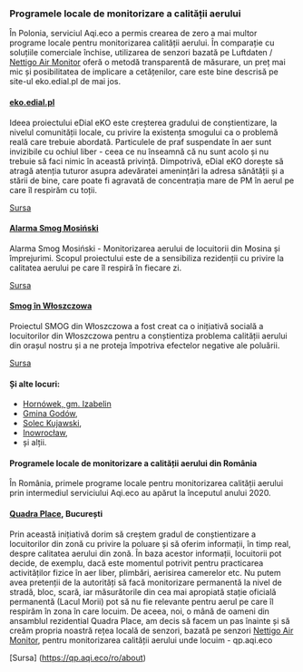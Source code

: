 ### Programele locale de monitorizare a calității aerului

În Polonia, serviciul Aqi.eco a permis crearea de zero a mai multor programe locale pentru monitorizarea calității aerului. În comparație cu soluțiile comerciale închise, utilizarea de senzori bazată pe Luftdaten / [Nettigo Air Monitor](https://nettigo.eu/products/nettigo-air-monitor-kit-0-3-2-build-your-own-smog-sensor) oferă o metodă transparentă de măsurare, un preț mai mic și posibilitatea de implicare a cetățenilor, care este bine descrisă pe site-ul eko.edial.pl de mai jos.

#### [eko.edial.pl](https://eko.edial.pl)

Ideea proiectului eDial eKO este creșterea gradului de conștientizare, la nivelul comunității locale, cu privire la existența smogului ca o problemă reală care trebuie abordată. Particulele de praf suspendate în aer sunt invizibile cu ochiul liber - ceea ce nu înseamnă că nu sunt acolo și nu trebuie să faci nimic în această privință. Dimpotrivă, eDial eKO dorește să atragă atenția tuturor asupra adevăratei amenințări la adresa sănătății și a stării de bine, care poate fi agravată de concentrația mare de PM în aerul pe care îl respirăm cu toții.

[Sursa](https://edial.pl/powietrze-w-olesnicy/)

#### [Alarma Smog Mosiński](https://mosina.aqi.eco/)

Alarma Smog Mosiński - Monitorizarea aerului de locuitorii din Mosina și împrejurimi. Scopul proiectului este de a sensibiliza rezidenții cu privire la calitatea aerului pe care îl respiră în fiecare zi.

[Sursa](https://mosina.aqi.eco/)

#### [Smog în Włoszczowa](https://tlw24.pl/)

Proiectul SMOG din Włoszczowa a fost creat ca o inițiativă socială a locuitorilor din Włoszczowa pentru a conștientiza problema calității aerului din orașul nostru și a ne proteja împotriva efectelor negative ale poluării.

[Sursa](https://smog.tlw24.pl/about)

#### Și alte locuri:

* [Hornówek, gm. Izabelin](https://hornowek.aqi.eco/)
* [Gmina Godów](https://godow.aqi.eco/),
* [Solec Kujawski](https://soleckujawski.aqi.eco/),
* [Inowrocław](https://inowroclaw.aqi.eco/),
* și alții.

#### Programele locale de monitorizare a calității aerului din România

În România, primele programe locale pentru monitorizarea calității aerului prin intermediul serviciului Aqi.eco au apărut la începutul anului 2020.

#### [Quadra Place](https://qp.aqi.eco/ro/), București

Prin această inițiativă dorim să creștem gradul de conștientizare a locuitorilor din zonă cu privire la poluare și să oferim informații, în timp real, despre calitatea aerului din zonă. În baza acestor informații, locuitorii pot decide, de exemplu, dacă este momentul potrivit pentru practicarea activităților fizice în aer liber, plimbări, aerisirea camerelor etc. Nu putem avea pretenții de la autorități să facă monitorizare permanentă la nivel de stradă, bloc, scară, iar măsurătorile din cea mai apropiată stație oficială permanentă (Lacul Morii) pot să nu fie relevante pentru aerul pe care îl respirăm în zona în care locuim. De aceea, noi, o mână de oameni din ansamblul rezidential Quadra Place, am decis să facem un pas înainte și să creăm propria noastră rețea locală de senzori, bazată pe senzori [Nettigo Air Monitor](https://nettigo.eu/products/nettigo-air-monitor-kit-0-3-2-build-your-own-smog-sensor), pentru monitorizarea calității aerului unde locuim - qp.aqi.eco

[Sursa] (https://qp.aqi.eco/ro/about)
